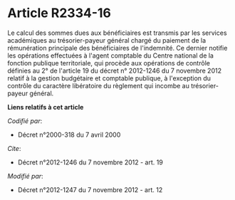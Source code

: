 # Article R2334-16

Le calcul des sommes dues aux bénéficiaires est transmis par les services académiques au trésorier-payeur général chargé du
paiement de la rémunération principale des bénéficiaires de l'indemnité. Ce dernier notifie les opérations effectuées à
l'agent comptable du Centre national de la fonction publique territoriale, qui procède aux opérations de contrôle définies au
2° de l'article 19 du décret n° 2012-1246 du 7 novembre 2012 relatif à la gestion budgétaire et comptable publique, à
l'exception du contrôle du caractère libératoire du règlement qui incombe au trésorier-payeur général.

**Liens relatifs à cet article**

_Codifié par_:

  - Décret n°2000-318 du 7 avril 2000

_Cite_:

  - Décret n°2012-1246 du 7 novembre 2012 - art. 19

_Modifié par_:

  - Décret n°2012-1247 du 7 novembre 2012 - art. 12

